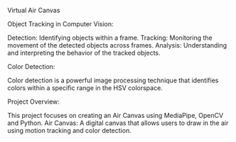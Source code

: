Virtual Air Canvas

Object Tracking in Computer Vision:

  Detection: Identifying objects within a frame.
  Tracking: Monitoring the movement of the detected objects across frames.
  Analysis: Understanding and interpreting the behavior of the tracked objects.

Color Detection:

 Color detection is a powerful image processing technique that identifies colors within a
 specific range in the HSV colorspace.

Project Overview:

 This project focuses on creating an Air Canvas using MediaPipe, OpenCV and Python.
 Air Canvas: A digital canvas that allows users to draw in the air using motion tracking
 and color detection.
